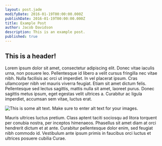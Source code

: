 ```yaml
---
layout: post.jade
modifyDate: 2016-01-19T00:00:00.000Z
publishDate: 2016-01-19T00:00:00.000Z
title: Example Post
author: Jacob Davidson
description: This is an example post.
published: true
---
```




## This is a header!

Lorem ipsum dolor sit amet, consectetur adipiscing elit. Donec vitae iaculis urna, non posuere leo. Pellentesque id libero a velit cursus fringilla nec vitae nibh. Nulla facilisis ac orci ut imperdiet. In vel placerat ipsum. Cras ullamcorper nibh vel mauris viverra feugiat. Etiam sit amet dictum felis. Pellentesque sed lectus sagittis, mattis nulla sit amet, laoreet purus. Donec sagittis metus ipsum, eget egestas velit ultrices a. Curabitur ac ligula imperdiet, accumsan sem vitae, luctus erat.

![This is some alt text.]({{site.baseurl}}/media/freddie.png)
Make sure to enter alt text for your images.

Mauris ultrices luctus pretium. Class aptent taciti sociosqu ad litora torquent per conubia nostra, per inceptos himenaeos. Phasellus sit amet diam at orci hendrerit dictum et at ante. Curabitur pellentesque dolor enim, sed feugiat nibh commodo id. Vestibulum ante ipsum primis in faucibus orci luctus et ultrices posuere cubilia Curae.


